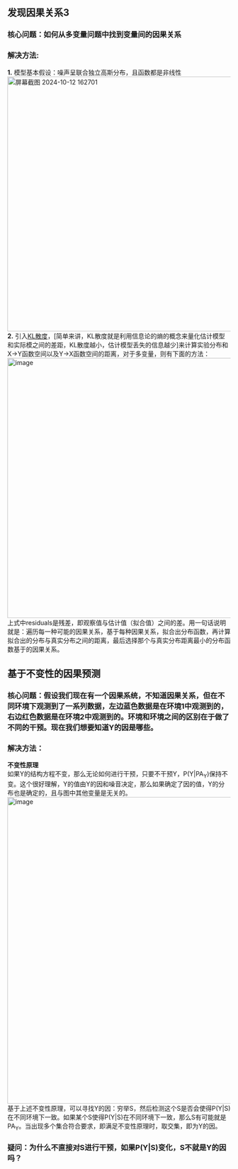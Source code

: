 ## 发现因果关系3
### 核心问题：如何从多变量问题中找到变量间的因果关系
### 解决方法:  
**1.** 模型基本假设：噪声呈联合独立高斯分布，且函数都是非线性  
<img width="575" alt="屏幕截图 2024-10-12 162701" src="https://github.com/user-attachments/assets/f43adf0f-8425-45ac-a1b6-a788ff507fd2">  
**2.** 引入[KL散度](https://zhuanlan.zhihu.com/p/100676922)，[简单来讲，KL散度就是利用信息论的熵的概念来量化估计模型和实际模之间的差距，KL散度越小，估计模型丢失的信息越少]来计算实验分布和X->Y函数空间以及Y->X函数空间的距离，对于多变量，则有下面的方法：  
<img width="587" alt="image" src="https://github.com/user-attachments/assets/282c64a6-37b6-4ec5-8680-b2167afe9bd0">  
上式中residuals是残差，即观察值与估计值（拟合值）之间的差。用一句话说明就是：遍历每一种可能的因果关系，基于每种因果关系，拟合出分布函数，再计算拟合出的分布与真实分布之间的距离，最后选择那个与真实分布距离最小的分布函数基于的因果关系。  
## 基于不变性的因果预测
### 核心问题：假设我们现在有一个因果系统，不知道因果关系，但在不同环境下观测到了一系列数据，左边蓝色数据是在环境1中观测到的，右边红色数据是在环境2中观测到的。环境和环境之间的区别在于做了不同的干预。现在我们想要知道Y的因是哪些。
### 解决方法：
**不变性原理**  
如果Y的结构方程不变，那么无论如何进行干预，只要不干预Y，P(Y|PA<sub>Y</sub>)保持不变。这个很好理解，Y的值由Y的因和噪音决定，那么如果确定了因的值，Y的分布也是确定的，且与图中其他变量是无关的。  
<img width="692" alt="image" src="https://github.com/user-attachments/assets/08a571a6-5b89-4b5c-b994-a05753ef8392">  
基于上述不变性原理，可以寻找Y的因：穷举S，然后检测这个S是否会使得P(Y|S)在不同环境下一致。如果某个S使得P(Y|S)在不同环境下一致，那么S有可能就是PA<sub>Y</sub>。当出现多个集合符合要求，即满足不变性原理时，取交集，即为Y的因。
### 疑问：为什么不直接对S进行干预，如果P(Y|S)变化，S不就是Y的因吗？

